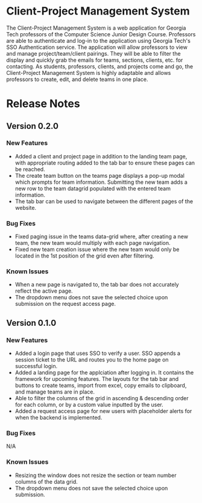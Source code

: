 # Client-Project Management System
The Client-Project Management System is a web application for Georgia Tech professors of the Computer Science Junior Design Course. Professors are able to authenticate and log-in to the application using Georgia Tech's SSO Authentication service. The application will allow professors to view and manage project/team/client pairings. They will be able to filter the display and quickly grab the emails for teams, sections, clients, etc. for contacting. As students, professors, clients, and projects come and go, the Client-Project Management System is highly adaptable and allows professors to create, edit, and delete teams in one place. 

# Release Notes

## Version 0.2.0
### New Features
* Added a client and project page in addition to the landing team page, with appropriate routing added to the tab bar to ensure these pages can be reached.
* The create team button on the teams page displays a pop-up modal which prompts for team information. Submitting the new team adds a new row to the team datagrid populated with the entered team information. 
* The tab bar can be used to navigate between the different pages of the website.

### Bug Fixes
* Fixed paging issue in the teams data-grid where, after creating a new team, the new team would multiply with each page navigation. 
* Fixed new team creation issue where the new team would only be located in the 1st position of the grid even after filtering. 

### Known Issues
* When a new page is navigated to, the tab bar does not accurately reflect the active page.
* The dropdown menu does not save the selected choice upon submission on the request access page.


## Version 0.1.0
### New Features
* Added a login page that uses SSO to verify a user. SSO appends a session ticket to the URL and routes you to the home page on successful login. 
* Added a landing page for the applciation after logging in. It contains the framework for upcoming features. The layouts for the tab bar and buttons to create teams, import from excel, copy emails to clipboard, and manage teams are in place.
* Able to filter the columns of the grid in ascending & descending order for each column, or by a custom value inputted by the user. 
* Added a request access page for new users with placeholder alerts for when the backend is implemented.

### Bug Fixes
N/A

### Known Issues 
* Resizing the window does not resize the section or team number columns of the data grid. 
* The dropdown menu does not save the selected choice upon submission.

